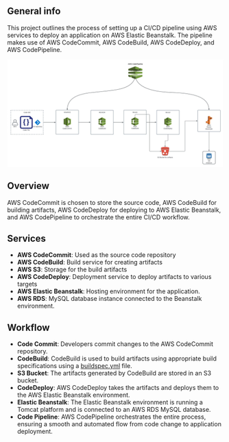 ## General info

This project outlines the process of setting up a CI/CD pipeline using AWS services to deploy an application on AWS Elastic Beanstalk. The pipeline makes use of AWS CodeCommit, AWS CodeBuild, AWS CodeDeploy, and AWS CodePipeline.

![Pipeline](src/CICD-AWS-Diagram.jpeg)

## Overview
AWS CodeCommit is chosen to store the  source code, AWS CodeBuild for building artifacts, AWS CodeDeploy for deploying to AWS Elastic Beanstalk, and AWS CodePipeline to orchestrate the entire CI/CD workflow.

## Services
 - **AWS CodeCommit**: Used as the source code repository
 - **AWS CodeBuild**: Build service for creating artifacts
 - **AWS S3**: Storage for the build artifacts
 - **AWS CodeDeploy**: Deployment service to deploy artifacts to various targets
 - **AWS Elastic Beanstalk**: Hosting environment for the application.
 - **AWS RDS**: MySQL database instance connected to the Beanstalk environment.

## Workflow

  - **Code Commit**: Developers commit changes to the AWS CodeCommit repository.
  - **CodeBuild**: CodeBuild is used to build artifacts using appropriate build specifications using a [buildspec.yml](https://docs.aws.amazon.com/codebuild/latest/userguide/build-spec-ref.html) file.
  - **S3 Bucket**: The artifacts generated by CodeBuild are stored in an S3 bucket.
  - **CodeDeploy**: AWS CodeDeploy takes the artifacts and deploys them to the AWS Elastic Beanstalk environment.
  - **Elastic Beanstalk**: The Elastic Beanstalk environment is running a Tomcat platform and is connected to an AWS RDS MySQL database.
  - **Code Pipeline**: AWS CodePipeline orchestrates the entire process, ensuring a smooth and automated flow from code change to application deployment.



